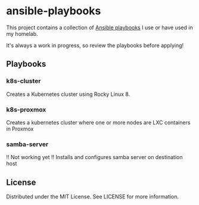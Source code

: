 # ansible-playbooks

This project contains a collection of [Ansible playbooks](https://docs.ansible.com/ansible/latest/playbook_guide/playbooks_intro.html) I use or have used in my homelab.

It's always a work in progress, so review the playbooks before applying!

## Playbooks

### k8s-cluster

Creates a Kubernetes cluster using Rocky Linux 8.

### k8s-proxmox

Creates a kubernetes cluster where one or more nodes are LXC containers in Proxmox

### samba-server

!! Not working yet !! Installs and configures samba server on destination host

## License

Distributed under the MIT License. See LICENSE for more information.
